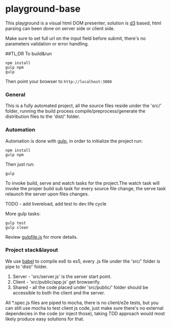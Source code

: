 # playground-base

This playground is a visual html DOM presenter, solution is [d3](http://d3js.org/) based, html parsing can been done on server side or client side.

Make sure to set full url on the input field before submit, there's no parameters validation or error handling.

##TL;DR
To build&run

```
npm install
gulp npm
gulp
```
Then point your browser to ```http://localhost:3000```


### General  

This is a fully automated project, all the source files reside under the 'src/' folder, running the build process compile/preprocess/generate the distribution files to the 'dist/' folder.

### Automation

Automation is done with [gulp](http://gulpjs.com/), in order to initialize the project run:

```
npm install
gulp npm
```

Then just run:
```
gulp
```
To invoke build, serve and watch tasks for the project.The watch task will invoke the proper build sub task for every source file change, the serve task relaunch the server upon files changes.

TODO - add livereload, add test to dev life cycle

More gulp tasks:
```
gulp test
gulp clean
```

Review  [gulpfile.js](https://github.com/noygal/playground-base/blob/master/gulpfile.js) for more details.


### Project stack&layout

We use [babel](https://babeljs.io/) to compile es6 to es5, every .js file under the 'src/' folder is pipe to 'dist/' folder.

1. Server - 'src/server.js' is the server start point.
2. Client - 'src/public/app.js' get browserify.
3. Shared - all the code placed under 'src/public/' folder should be accessible to both the client and the server.

All *.spec.js files are piped to mocha, there is no client/e2e tests, but you can still use mocha to test client js code, just make sure there's no external dependecies in the code (or inject those), taking TDD approach would most likely produce easy solutions for that.
